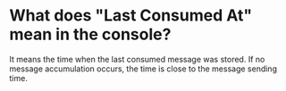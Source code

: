 # What does "Last Consumed At" mean in the console?

It means the time when the last consumed message was stored. If no message accumulation occurs, the time is close to the message sending time.

